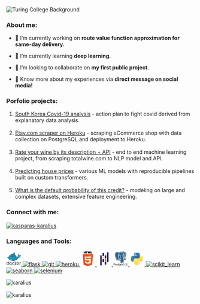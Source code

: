 <img align="center" src="https://i.imgur.com/NoEVh13.png" alt="Turing College Background"/>

<h3 align="left">About me:</h3>
<p align="left">
 
 - 🔭 I’m currently working on **route value function approximation for same-day delivery.**

- 🌱 I’m currently learning **deep learning.**

- 👯 I’m looking to collaborate on **my first public project.**

- 📄 Know more about my experiences via **direct message on social media!**
 
 </p>
<h3 align="left">Porfolio projects:</h3>
<p align="left">
<ol>
  <li><a href="https://github.com/Karalius/south-korea-covid-analysis">South Korea Covid-19 analysis</a> - action plan to fight covid derived from explanatory data analysis.</li>
  <br>
  <li><a href="https://github.com/Karalius/etsy-scraper">Etsy.com scraper on Heroku</a> - scraping eCommerce shop with data collection on PostgreSQL and deployment to Heroku.</li>
  <br>
  <li><a href="https://github.com/Karalius/scrape-totalwine.com">Rate your wine by its description + API</a> - end to end machine learning project, from scraping totalwine.com to NLP model and API. </li>
  <br>
  <li><a href="https://github.com/Karalius/house-price-prediction">Predicting house prices</a> - various ML models with reproducible pipelines built on custom transformers.</li>
  <br>
  <li><a href="https://github.com/Karalius/credit-default-risk">What is the default probability of this credit?</a> - modeling on large and complex datasets, extensive feature engineering.</li>
</ol>
</p>
<h3 align="left">Connect with me:</h3>
<p align="left">
<a href="https://linkedin.com/in/kasparas-karalius" target="blank"><img align="center" src="https://raw.githubusercontent.com/rahuldkjain/github-profile-readme-generator/master/src/images/icons/Social/linked-in-alt.svg" alt="kasparas-karalius" height="30" width="40" /></a>
</p>

<h3 align="left">Languages and Tools:</h3>
<p align="left"> <a href="https://www.docker.com/" target="_blank" rel="noreferrer"> <img src="https://raw.githubusercontent.com/devicons/devicon/master/icons/docker/docker-original-wordmark.svg" alt="docker" width="40" height="40"/> </a> <a href="https://flask.palletsprojects.com/" target="_blank" rel="noreferrer"> <img src="https://www.vectorlogo.zone/logos/pocoo_flask/pocoo_flask-icon.svg" alt="flask" width="40" height="40"/> </a> <a href="https://git-scm.com/" target="_blank" rel="noreferrer"> <img src="https://www.vectorlogo.zone/logos/git-scm/git-scm-icon.svg" alt="git" width="40" height="40"/> </a> <a href="https://heroku.com" target="_blank" rel="noreferrer"> <img src="https://www.vectorlogo.zone/logos/heroku/heroku-icon.svg" alt="heroku" width="40" height="40"/> </a> <a href="https://www.w3.org/html/" target="_blank" rel="noreferrer"> <img src="https://raw.githubusercontent.com/devicons/devicon/master/icons/html5/html5-original-wordmark.svg" alt="html5" width="40" height="40"/> </a> <a href="https://pandas.pydata.org/" target="_blank" rel="noreferrer"> <img src="https://raw.githubusercontent.com/devicons/devicon/2ae2a900d2f041da66e950e4d48052658d850630/icons/pandas/pandas-original.svg" alt="pandas" width="40" height="40"/> </a> <a href="https://www.postgresql.org" target="_blank" rel="noreferrer"> <img src="https://raw.githubusercontent.com/devicons/devicon/master/icons/postgresql/postgresql-original-wordmark.svg" alt="postgresql" width="40" height="40"/> </a> <a href="https://www.python.org" target="_blank" rel="noreferrer"> <img src="https://raw.githubusercontent.com/devicons/devicon/master/icons/python/python-original.svg" alt="python" width="40" height="40"/> </a> <a href="https://scikit-learn.org/" target="_blank" rel="noreferrer"> <img src="https://upload.wikimedia.org/wikipedia/commons/0/05/Scikit_learn_logo_small.svg" alt="scikit_learn" width="40" height="40"/> </a> <a href="https://seaborn.pydata.org/" target="_blank" rel="noreferrer"> <img src="https://seaborn.pydata.org/_images/logo-mark-lightbg.svg" alt="seaborn" width="40" height="40"/> </a> <a href="https://www.selenium.dev" target="_blank" rel="noreferrer"> <img src="https://raw.githubusercontent.com/detain/svg-logos/780f25886640cef088af994181646db2f6b1a3f8/svg/selenium-logo.svg" alt="selenium" width="40" height="40"/> </a> </p>

<p><img align="center" src="https://github-readme-stats.vercel.app/api/top-langs?username=karalius&show_icons=true&theme=dark&locale=en&layout=compact" alt="karalius" /></p>

<p><img align="center" src="https://github-readme-streak-stats.herokuapp.com/?user=karalius&theme=dark" alt="karalius" /></p>
